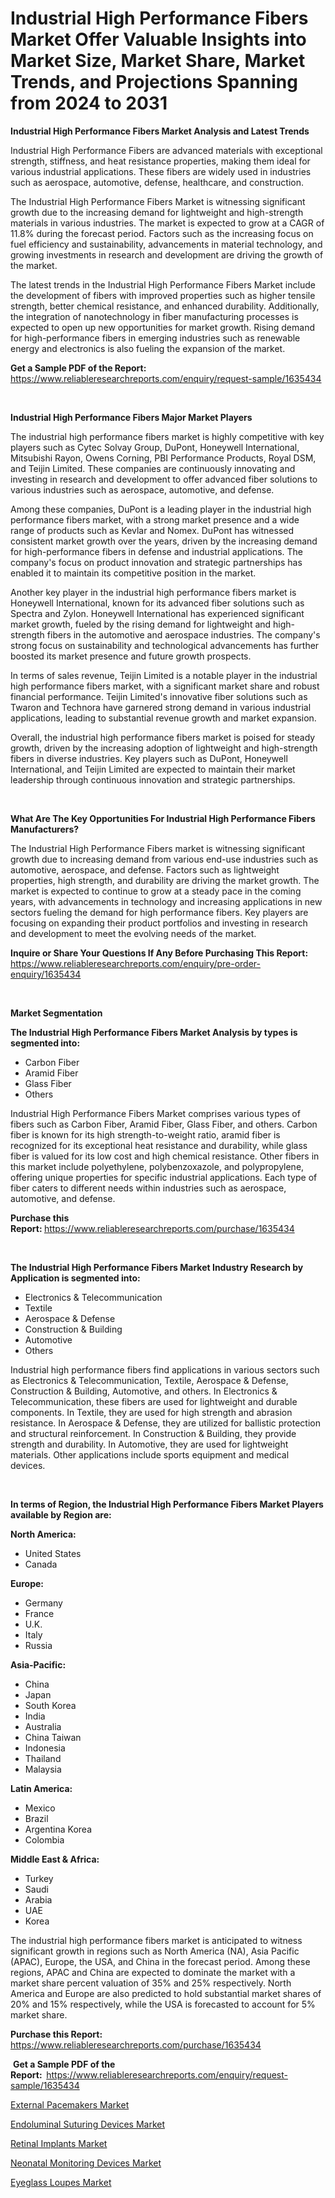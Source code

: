 <p><h1>Industrial High Performance Fibers Market Offer Valuable Insights into Market Size, Market Share, Market Trends, and Projections Spanning from 2024 to 2031</h1></p><p><strong>Industrial High Performance Fibers Market Analysis and Latest Trends</strong></p>
<p><p>Industrial High Performance Fibers are advanced materials with exceptional strength, stiffness, and heat resistance properties, making them ideal for various industrial applications. These fibers are widely used in industries such as aerospace, automotive, defense, healthcare, and construction.</p><p>The Industrial High Performance Fibers Market is witnessing significant growth due to the increasing demand for lightweight and high-strength materials in various industries. The market is expected to grow at a CAGR of 11.8% during the forecast period. Factors such as the increasing focus on fuel efficiency and sustainability, advancements in material technology, and growing investments in research and development are driving the growth of the market.</p><p>The latest trends in the Industrial High Performance Fibers Market include the development of fibers with improved properties such as higher tensile strength, better chemical resistance, and enhanced durability. Additionally, the integration of nanotechnology in fiber manufacturing processes is expected to open up new opportunities for market growth. Rising demand for high-performance fibers in emerging industries such as renewable energy and electronics is also fueling the expansion of the market.</p></p>
<p><strong>Get a Sample PDF of the Report:&nbsp;</strong> <a href="https://www.reliableresearchreports.com/enquiry/request-sample/1635434">https://www.reliableresearchreports.com/enquiry/request-sample/1635434</a></p>
<p>&nbsp;</p>
<p><strong>Industrial High Performance Fibers Major Market Players</strong></p>
<p><p>The industrial high performance fibers market is highly competitive with key players such as Cytec Solvay Group, DuPont, Honeywell International, Mitsubishi Rayon, Owens Corning, PBI Performance Products, Royal DSM, and Teijin Limited. These companies are continuously innovating and investing in research and development to offer advanced fiber solutions to various industries such as aerospace, automotive, and defense.</p><p>Among these companies, DuPont is a leading player in the industrial high performance fibers market, with a strong market presence and a wide range of products such as Kevlar and Nomex. DuPont has witnessed consistent market growth over the years, driven by the increasing demand for high-performance fibers in defense and industrial applications. The company's focus on product innovation and strategic partnerships has enabled it to maintain its competitive position in the market.</p><p>Another key player in the industrial high performance fibers market is Honeywell International, known for its advanced fiber solutions such as Spectra and Zylon. Honeywell International has experienced significant market growth, fueled by the rising demand for lightweight and high-strength fibers in the automotive and aerospace industries. The company's strong focus on sustainability and technological advancements has further boosted its market presence and future growth prospects.</p><p>In terms of sales revenue, Teijin Limited is a notable player in the industrial high performance fibers market, with a significant market share and robust financial performance. Teijin Limited's innovative fiber solutions such as Twaron and Technora have garnered strong demand in various industrial applications, leading to substantial revenue growth and market expansion.</p><p>Overall, the industrial high performance fibers market is poised for steady growth, driven by the increasing adoption of lightweight and high-strength fibers in diverse industries. Key players such as DuPont, Honeywell International, and Teijin Limited are expected to maintain their market leadership through continuous innovation and strategic partnerships.</p></p>
<p>&nbsp;</p>
<p><strong>What Are The Key Opportunities For Industrial High Performance Fibers Manufacturers?</strong></p>
<p><p>The Industrial High Performance Fibers market is witnessing significant growth due to increasing demand from various end-use industries such as automotive, aerospace, and defense. Factors such as lightweight properties, high strength, and durability are driving the market growth. The market is expected to continue to grow at a steady pace in the coming years, with advancements in technology and increasing applications in new sectors fueling the demand for high performance fibers. Key players are focusing on expanding their product portfolios and investing in research and development to meet the evolving needs of the market.</p></p>
<p><strong>Inquire or Share Your Questions If Any Before Purchasing This Report:</strong> <a href="https://www.reliableresearchreports.com/enquiry/pre-order-enquiry/1635434">https://www.reliableresearchreports.com/enquiry/pre-order-enquiry/1635434</a></p>
<p>&nbsp;</p>
<p><strong>Market Segmentation</strong></p>
<p><strong>The Industrial High Performance Fibers Market Analysis by types is segmented into:</strong></p>
<p><ul><li>Carbon Fiber</li><li>Aramid Fiber</li><li>Glass Fiber</li><li>Others</li></ul></p>
<p><p>Industrial High Performance Fibers Market comprises various types of fibers such as Carbon Fiber, Aramid Fiber, Glass Fiber, and others. Carbon fiber is known for its high strength-to-weight ratio, aramid fiber is recognized for its exceptional heat resistance and durability, while glass fiber is valued for its low cost and high chemical resistance. Other fibers in this market include polyethylene, polybenzoxazole, and polypropylene, offering unique properties for specific industrial applications. Each type of fiber caters to different needs within industries such as aerospace, automotive, and defense.</p></p>
<p><strong>Purchase this Report:&nbsp;</strong><a href="https://www.reliableresearchreports.com/purchase/1635434">https://www.reliableresearchreports.com/purchase/1635434</a></p>
<p>&nbsp;</p>
<p><strong>The Industrial High Performance Fibers Market Industry Research by Application is segmented into:</strong></p>
<p><ul><li>Electronics & Telecommunication</li><li>Textile</li><li>Aerospace & Defense</li><li>Construction & Building</li><li>Automotive</li><li>Others</li></ul></p>
<p><p>Industrial high performance fibers find applications in various sectors such as Electronics & Telecommunication, Textile, Aerospace & Defense, Construction & Building, Automotive, and others. In Electronics & Telecommunication, these fibers are used for lightweight and durable components. In Textile, they are used for high strength and abrasion resistance. In Aerospace & Defense, they are utilized for ballistic protection and structural reinforcement. In Construction & Building, they provide strength and durability. In Automotive, they are used for lightweight materials. Other applications include sports equipment and medical devices.</p></p>
<p>&nbsp;</p>
<p><strong>In terms of Region, the Industrial High Performance Fibers Market Players available by Region are:</strong></p>
<p>
    <p> <strong> North America: </strong>
        <ul>
            <li>United States</li>
            <li>Canada</li>
        </ul>
        </p> 
    <p> <strong> Europe: </strong>
        <ul>
            <li>Germany</li>
            <li>France</li>
            <li>U.K.</li>
            <li>Italy</li>
            <li>Russia</li>
        </ul>
        </p> 
    <p> <strong> Asia-Pacific: </strong>
        <ul>
            <li>China</li>
            <li>Japan</li>
            <li>South Korea</li>
            <li>India</li>
            <li>Australia</li>
            <li>China Taiwan</li>
            <li>Indonesia</li>
            <li>Thailand</li>
            <li>Malaysia</li>
        </ul>
        </p> 
    <p> <strong> Latin America: </strong>
        <ul>
            <li>Mexico</li>
            <li>Brazil</li>
            <li>Argentina Korea</li>
            <li>Colombia</li>
        </ul>
        </p> 
    <p> <strong> Middle East & Africa: </strong>
        <ul>
            <li>Turkey</li>
            <li>Saudi</li>
            <li>Arabia</li>
            <li>UAE</li>
            <li>Korea</li>
        </ul>
    </p>
    </p>
<p><p>The industrial high performance fibers market is anticipated to witness significant growth in regions such as North America (NA), Asia Pacific (APAC), Europe, the USA, and China in the forecast period. Among these regions, APAC and China are expected to dominate the market with a market share percent valuation of 35% and 25% respectively. North America and Europe are also predicted to hold substantial market shares of 20% and 15% respectively, while the USA is forecasted to account for 5% market share.</p></p>
<p><strong>Purchase this Report: </strong><a href="https://www.reliableresearchreports.com/purchase/1635434">https://www.reliableresearchreports.com/purchase/1635434</a></p>
<p>&nbsp;<strong>Get a Sample PDF of the Report:&nbsp;&nbsp;</strong><a href="https://www.reliableresearchreports.com/enquiry/request-sample/1635434">https://www.reliableresearchreports.com/enquiry/request-sample/1635434</a></p>
<p><strong></strong></p>
<p><p><a href="https://medium.com/@bobbyburke98/external-pacemakers-market-size-market-outlook-and-market-forecast-2024-to-2031-34c5638c3705">External Pacemakers Market</a></p><p><a href="https://medium.com/@bobbyburke98/endoluminal-suturing-devices-market-insight-market-trends-growth-forecasted-from-2024-to-2031-dcc1f605b399">Endoluminal Suturing Devices Market</a></p><p><a href="https://medium.com/@bobbyburke98/retinal-implants-market-size-cagr-trends-2024-2030-d1f27fafcd24">Retinal Implants Market</a></p><p><a href="https://medium.com/@bobbyburke98/neonatal-monitoring-devices-market-trends-and-market-analysis-forecasted-for-period-2024-2031-270a0664dee8">Neonatal Monitoring Devices Market</a></p><p><a href="https://medium.com/@bobbyburke98/eyeglass-loupes-market-the-key-to-successful-business-strategy-forecast-till-2031-6078d6268611">Eyeglass Loupes Market</a></p></p>